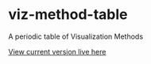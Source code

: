 # viz-method-table
A periodic table of Visualization Methods


[View current version live here](https://letsandeepio.github.io/viz-method-table/)
